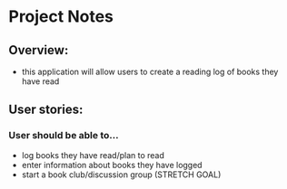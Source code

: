 # Project Notes

## Overview: 
- this application will allow users to create a reading log of books they have read 

## User stories: 
### User should be able to... 
- log books they have read/plan to read 
- enter information about books they have logged
- start a book club/discussion group (STRETCH GOAL)